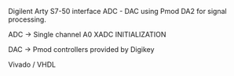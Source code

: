 Digilent Arty S7-50 interface ADC - DAC using Pmod DA2 for signal processing.

ADC -> Single channel A0
XADC INITIALIZATION

DAC -> Pmod controllers provided by Digikey

Vivado / VHDL
 

